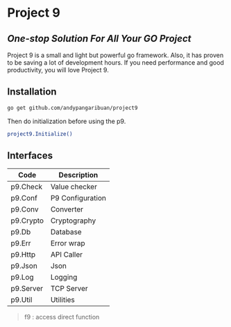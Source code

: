 <!-- 
Find errors not caught by the compilers.
This command vets the package in the current directory.
  $ go vet
Download all dependencies
  $ go mod download
Remove unused dependencies
  $ go mod tidy

IntelliJ Shortcuts
✦ opt + (↑ OR ↓)    ︎〉extend selection
✦ ctrl + opt + I    ︎〉auto-indent lines
✦ ctrl + shift + E  ︎〉next highlighted error (custom)
✦ ctrl + tab        ︎〉switcher
✦ cmd + .  ︎         〉collapse or expand block
✦ ctrl + shift + -  ︎〉collapse all
✦ ctrl + shift + +  ︎〉expand all
-->

# Project 9

## _One-stop Solution For All Your GO Project_

Project 9 is a small and light but powerful go framework.
Also, it has proven to be saving a lot of development hours.
If you need performance and good productivity, you will love Project 9.

## Installation

```sh
go get github.com/andypangaribuan/project9
```
Then do initialization before using the p9.
```sh
project9.Initialize()
```

## Interfaces

| Code      | Description      |
|-----------|------------------|
| p9.Check  | Value checker    |
| p9.Conf   | P9 Configuration |
| p9.Conv   | Converter        |
| p9.Crypto | Cryptography     |
| p9.Db     | Database         |
| p9.Err    | Error wrap       |
| p9.Http   | API Caller       |
| p9.Json   | Json             |
| p9.Log    | Logging          |
| p9.Server | TCP Server       |
| p9.Util   | Utilities        |

> f9 : access direct function
